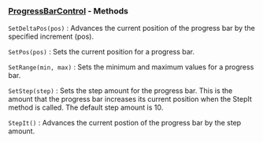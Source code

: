 ### [ProgressBarControl](<../ProgressBarControl.md>) - Methods
`SetDeltaPos(pos)`
: Advances the current position of the progress bar by the specified increment (pos).

`SetPos(pos)`
: Sets the current position for a progress bar.

`SetRange(min, max)`
: Sets the minimum and maximum values for a progress bar.

`SetStep(step)`
: Sets the step amount for the progress bar. This is the amount that the progress bar increases its current position when the StepIt method is called. The default step amount is 10.

`StepIt()`
: Advances the current postion of the progress bar by the step amount.